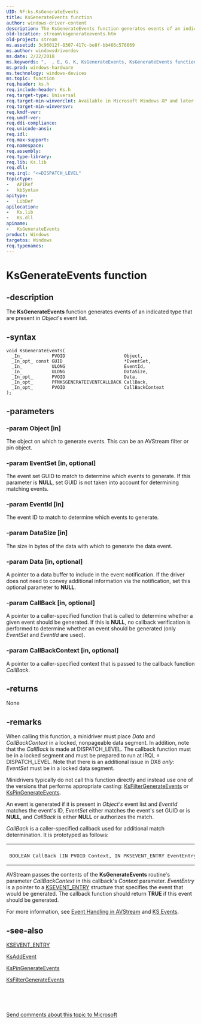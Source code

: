 ```yaml
---
UID: NF:ks.KsGenerateEvents
title: KsGenerateEvents function
author: windows-driver-content
description: The KsGenerateEvents function generates events of an indicated type that are present in Object's event list.
old-location: stream\ksgenerateevents.htm
old-project: stream
ms.assetid: 3c96012f-8307-417c-be8f-bb466c576669
ms.author: windowsdriverdev
ms.date: 2/22/2018
ms.keywords: ",  , E, G, K, KsGenerateEvents, KsGenerateEvents function [Streaming Media Devices], a, avfunc_47306d1b-67f9-4ea6-81bb-3b76b848667a.xml, e, ks/KsGenerateEvents, n, r, s, stream.ksgenerateevents, t, v"
ms.prod: windows-hardware
ms.technology: windows-devices
ms.topic: function
req.header: ks.h
req.include-header: Ks.h
req.target-type: Universal
req.target-min-winverclnt: Available in Microsoft Windows XP and later operating systems and DirectX 8.0 and later DirectX versions.
req.target-min-winversvr: 
req.kmdf-ver: 
req.umdf-ver: 
req.ddi-compliance: 
req.unicode-ansi: 
req.idl: 
req.max-support: 
req.namespace: 
req.assembly: 
req.type-library: 
req.lib: Ks.lib
req.dll: 
req.irql: "<=DISPATCH_LEVEL"
topictype:
-	APIRef
-	kbSyntax
apitype:
-	LibDef
apilocation:
-	Ks.lib
-	Ks.dll
apiname:
-	KsGenerateEvents
product: Windows
targetos: Windows
req.typenames: 
---
```


# KsGenerateEvents function


## -description


The<b> KsGenerateEvents</b> function generates events of an indicated type that are present in <i>Object</i>'s event list.


## -syntax


````
void KsGenerateEvents(
  _In_           PVOID                      Object,
  _In_opt_ const GUID                       *EventSet,
  _In_           ULONG                      EventId,
  _In_           ULONG                      DataSize,
  _In_opt_       PVOID                      Data,
  _In_opt_       PFNKSGENERATEEVENTCALLBACK CallBack,
  _In_opt_       PVOID                      CallBackContext
);
````


## -parameters




### -param Object [in]

The object on which to generate events. This can be an AVStream filter or pin object.


### -param EventSet [in, optional]

The event set GUID to match to determine which events to generate. If this parameter is <b>NULL</b>, set GUID is not taken into account for determining matching events.


### -param EventId [in]

The event ID to match to determine which events to generate.


### -param DataSize [in]

The size in bytes of the data with which to generate the data event.


### -param Data [in, optional]

A pointer to a data buffer to include in the event notification. If the driver does not need to convey additional information via the notification, set this optional parameter to <b>NULL</b>.


### -param CallBack [in, optional]

A pointer to a caller-specified function that is called to determine whether a given event should be generated. If this is <b>NULL</b>, no callback verification is performed to determine whether an event should be generated (only <i>EventSet </i>and <i>EventId</i> are used).


### -param CallBackContext [in, optional]

A pointer to a caller-specified context that is passed to the callback function <i>CallBack</i>.


## -returns



None




## -remarks



When calling this function, a minidriver must place <i>Data</i> and <i>CallBackContext</i> in a locked, nonpageable data segment. In addition, note that the <i>CallBack</i> is made at DISPATCH_LEVEL. The callback function must be in a locked segment and must be prepared to run at IRQL = DISPATCH_LEVEL. Note that there is an additional issue in DX8 <i>only</i>: <i>EventSet</i> must be in a locked data segment.

Minidrivers typically do not call this function directly and instead use one of the versions that performs appropriate casting: <a href="..\ks\nf-ks-ksfiltergenerateevents.md">KsFilterGenerateEvents</a> or <a href="..\ks\nf-ks-kspingenerateevents.md">KsPinGenerateEvents</a>.

An event is generated if it is present in <i>Object's </i>event list and <i>EventId </i>matches the event's ID, <i>EventSet</i> either matches the event's set GUID or is <b>NULL</b>, and <i>CallBack </i>is either <b>NULL</b> or authorizes the match.

<i>CallBack</i> is a caller-specified callback used for additional match determination. It is prototyped as follows:

<div class="code"><span codelanguage=""><table>
<tr>
<th></th>
</tr>
<tr>
<td>
<pre>BOOLEAN CallBack (IN PVOID Context, IN PKSEVENT_ENTRY EventEntry);</pre>
</td>
</tr>
</table></span></div>
AVStream passes the contents of the <b>KsGenerateEvents</b> routine's parameter <i>CallBackContext</i> in this callback's <i>Context</i> parameter. <i>EventEntry</i> is a pointer to a <a href="..\ks\ns-ks-_ksevent_entry.md">KSEVENT_ENTRY</a> structure that specifies the event that would be generated. The callback function should return <b>TRUE</b> if this event should be generated.

For more information, see <a href="https://msdn.microsoft.com/7add2055-8d3f-432d-8aa1-44459ac197dd">Event Handling in AVStream</a> and <a href="https://msdn.microsoft.com/3eaa1d65-8417-4a07-b358-823394baec9b">KS Events</a>. 




## -see-also

<a href="..\ks\ns-ks-_ksevent_entry.md">KSEVENT_ENTRY</a>



<a href="..\ks\nf-ks-ksaddevent.md">KsAddEvent</a>



<a href="..\ks\nf-ks-kspingenerateevents.md">KsPinGenerateEvents</a>



<a href="..\ks\nf-ks-ksfiltergenerateevents.md">KsFilterGenerateEvents</a>



 

 

<a href="mailto:wsddocfb@microsoft.com?subject=Documentation%20feedback [stream\stream]:%20KsGenerateEvents function%20 RELEASE:%20(2/22/2018)&amp;body=%0A%0APRIVACY STATEMENT%0A%0AWe use your feedback to improve the documentation. We don't use your email address for any other purpose, and we'll remove your email address from our system after the issue that you're reporting is fixed. While we're working to fix this issue, we might send you an email message to ask for more info. Later, we might also send you an email message to let you know that we've addressed your feedback.%0A%0AFor more info about Microsoft's privacy policy, see http://privacy.microsoft.com/en-us/default.aspx." title="Send comments about this topic to Microsoft">Send comments about this topic to Microsoft</a>

